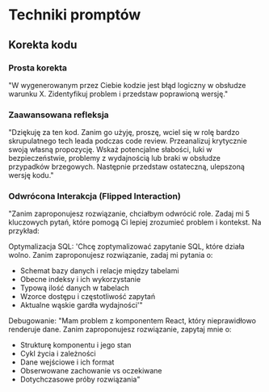 # Techniki promptów

## Korekta kodu

### Prosta korekta

"W wygenerowanym przez Ciebie kodzie jest błąd logiczny w obsłudze warunku X. Zidentyfikuj problem i przedstaw poprawioną wersję."

### Zaawansowana refleksja

"Dziękuję za ten kod. Zanim go użyję, proszę, wciel się w rolę bardzo skrupulatnego tech leada podczas code review. Przeanalizuj krytycznie swoją własną propozycję. Wskaż potencjalne słabości, luki w bezpieczeństwie, problemy z wydajnością lub braki w obsłudze przypadków brzegowych. Następnie przedstaw ostateczną, ulepszoną wersję kodu."

### Odwrócona Interakcja (Flipped Interaction)

"Zanim zaproponujesz rozwiązanie, chciałbym odwrócić role. Zadaj mi 5 kluczowych pytań, które pomogą Ci lepiej zrozumieć problem i kontekst. Na przykład:

Optymalizacja SQL: 'Chcę zoptymalizować zapytanie SQL, które działa wolno. Zanim zaproponujesz rozwiązanie, zadaj mi pytania o:

- Schemat bazy danych i relacje między tabelami
- Obecne indeksy i ich wykorzystanie
- Typową ilość danych w tabelach
- Wzorce dostępu i częstotliwość zapytań
- Aktualne wąskie gardła wydajności'"

Debugowanie: "Mam problem z komponentem React, który nieprawidłowo renderuje dane. Zanim zaproponujesz rozwiązanie, zapytaj mnie o:

- Strukturę komponentu i jego stan
- Cykl życia i zależności
- Dane wejściowe i ich format
- Obserwowane zachowanie vs oczekiwane
- Dotychczasowe próby rozwiązania"
